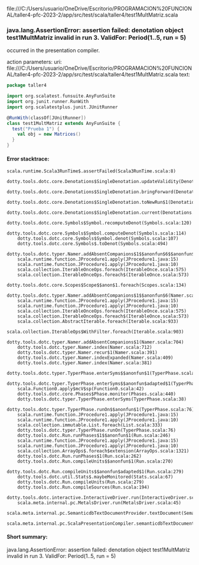 file:///C:/Users/usuario/OneDrive/Escritorio/PROGRAMACION%20FUNCIONAL/taller4-pfc-2023-2/app/src/test/scala/taller4/test1MultMatriz.scala
### java.lang.AssertionError: assertion failed: denotation object test1MultMatriz invalid in run 3. ValidFor: Period(1..5, run = 5)

occurred in the presentation compiler.

action parameters:
uri: file:///C:/Users/usuario/OneDrive/Escritorio/PROGRAMACION%20FUNCIONAL/taller4-pfc-2023-2/app/src/test/scala/taller4/test1MultMatriz.scala
text:
```scala
package taller4

import org.scalatest.funsuite.AnyFunSuite
import org.junit.runner.RunWith
import org.scalatestplus.junit.JUnitRunner

@RunWith(classOf[JUnitRunner])
class test1MultMatriz extends AnyFunSuite {
  test("Prueba 1") {
    val obj = new Matrices()
  }
}

```



#### Error stacktrace:

```
scala.runtime.Scala3RunTime$.assertFailed(Scala3RunTime.scala:8)
	dotty.tools.dotc.core.Denotations$SingleDenotation.updateValidity(Denotations.scala:717)
	dotty.tools.dotc.core.Denotations$SingleDenotation.bringForward(Denotations.scala:742)
	dotty.tools.dotc.core.Denotations$SingleDenotation.toNewRun$1(Denotations.scala:799)
	dotty.tools.dotc.core.Denotations$SingleDenotation.current(Denotations.scala:870)
	dotty.tools.dotc.core.Symbols$Symbol.recomputeDenot(Symbols.scala:120)
	dotty.tools.dotc.core.Symbols$Symbol.computeDenot(Symbols.scala:114)
	dotty.tools.dotc.core.Symbols$Symbol.denot(Symbols.scala:107)
	dotty.tools.dotc.core.Symbols$.toDenot(Symbols.scala:494)
	dotty.tools.dotc.typer.Namer.addAbsentCompanions$1$$anonfun$6$$anonfun$1(Namer.scala:698)
	scala.runtime.function.JProcedure1.apply(JProcedure1.java:15)
	scala.runtime.function.JProcedure1.apply(JProcedure1.java:10)
	scala.collection.IterableOnceOps.foreach(IterableOnce.scala:575)
	scala.collection.IterableOnceOps.foreach$(IterableOnce.scala:573)
	dotty.tools.dotc.core.Scopes$Scope$$anon$1.foreach(Scopes.scala:134)
	dotty.tools.dotc.typer.Namer.addAbsentCompanions$1$$anonfun$6(Namer.scala:704)
	scala.runtime.function.JProcedure1.apply(JProcedure1.java:15)
	scala.runtime.function.JProcedure1.apply(JProcedure1.java:10)
	scala.collection.IterableOnceOps.foreach(IterableOnce.scala:575)
	scala.collection.IterableOnceOps.foreach$(IterableOnce.scala:573)
	scala.collection.AbstractIterable.foreach(Iterable.scala:933)
	scala.collection.IterableOps$WithFilter.foreach(Iterable.scala:903)
	dotty.tools.dotc.typer.Namer.addAbsentCompanions$1(Namer.scala:704)
	dotty.tools.dotc.typer.Namer.index(Namer.scala:712)
	dotty.tools.dotc.typer.Namer.recur$1(Namer.scala:391)
	dotty.tools.dotc.typer.Namer.indexExpanded(Namer.scala:409)
	dotty.tools.dotc.typer.Namer.index(Namer.scala:381)
	dotty.tools.dotc.typer.TyperPhase.enterSyms$$anonfun$1(TyperPhase.scala:36)
	dotty.tools.dotc.typer.TyperPhase.enterSyms$$anonfun$adapted$1(TyperPhase.scala:38)
	scala.Function0.apply$mcV$sp(Function0.scala:42)
	dotty.tools.dotc.core.Phases$Phase.monitor(Phases.scala:440)
	dotty.tools.dotc.typer.TyperPhase.enterSyms(TyperPhase.scala:38)
	dotty.tools.dotc.typer.TyperPhase.runOn$$anonfun$1(TyperPhase.scala:76)
	scala.runtime.function.JProcedure1.apply(JProcedure1.java:15)
	scala.runtime.function.JProcedure1.apply(JProcedure1.java:10)
	scala.collection.immutable.List.foreach(List.scala:333)
	dotty.tools.dotc.typer.TyperPhase.runOn(TyperPhase.scala:76)
	dotty.tools.dotc.Run.runPhases$1$$anonfun$1(Run.scala:246)
	scala.runtime.function.JProcedure1.apply(JProcedure1.java:15)
	scala.runtime.function.JProcedure1.apply(JProcedure1.java:10)
	scala.collection.ArrayOps$.foreach$extension(ArrayOps.scala:1321)
	dotty.tools.dotc.Run.runPhases$1(Run.scala:262)
	dotty.tools.dotc.Run.compileUnits$$anonfun$1(Run.scala:270)
	dotty.tools.dotc.Run.compileUnits$$anonfun$adapted$1(Run.scala:279)
	dotty.tools.dotc.util.Stats$.maybeMonitored(Stats.scala:67)
	dotty.tools.dotc.Run.compileUnits(Run.scala:279)
	dotty.tools.dotc.Run.compileSources(Run.scala:194)
	dotty.tools.dotc.interactive.InteractiveDriver.run(InteractiveDriver.scala:165)
	scala.meta.internal.pc.MetalsDriver.run(MetalsDriver.scala:45)
	scala.meta.internal.pc.SemanticdbTextDocumentProvider.textDocument(SemanticdbTextDocumentProvider.scala:33)
	scala.meta.internal.pc.ScalaPresentationCompiler.semanticdbTextDocument$$anonfun$1(ScalaPresentationCompiler.scala:178)
```
#### Short summary: 

java.lang.AssertionError: assertion failed: denotation object test1MultMatriz invalid in run 3. ValidFor: Period(1..5, run = 5)